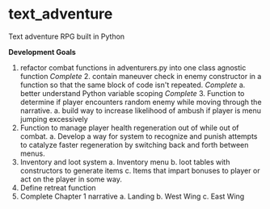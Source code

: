 # text_adventure
Text adventure RPG built in Python


**Development Goals**

1. refactor combat functions in adventurers.py into one class agnostic function
*Complete* 2. contain maneuver check in enemy constructor in a function so that the same block of code isn't repeated. 
    *Complete* a. better understand Python variable scoping
*Complete* 3. Function to determine if player encounters random enemy while moving through the narrative. 
    a. build way to increase likelihood of ambush if player is menu jumping excessively
4. Function to manage player health regeneration out of while out of combat.
    a. Develop a way for system to recognize and punish attempts to catalyze faster regeneration by switching back and forth between menus.
5. Inventory and loot system
    a. Inventory menu 
    b. loot tables with constructors to generate items
    c. Items that impart bonuses to player or act on the player in some way.
6. Define retreat function
7. Complete Chapter 1 narrative
    a. Landing
    b. West Wing
    c. East Wing 

